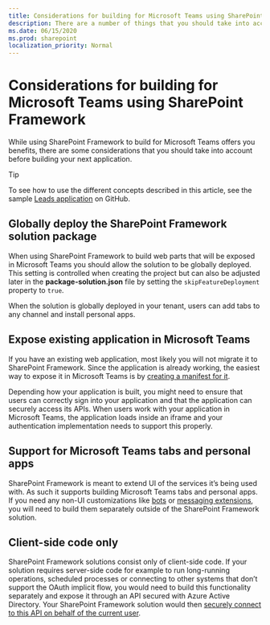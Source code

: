 ```yaml
---
title: Considerations for building for Microsoft Teams using SharePoint Framework
description: There are a number of things that you should take into account when building for Microsoft Teams using SharePoint Framework
ms.date: 06/15/2020
ms.prod: sharepoint
localization_priority: Normal
---
```


# Considerations for building for Microsoft Teams using SharePoint Framework

While using SharePoint Framework to build for Microsoft Teams offers you benefits, there are some considerations that you should take into account before building your next application.

> [!TIP]
> To see how to use the different concepts described in this article, see the sample [Leads application](https://github.com/pnp/sp-dev-solutions/tree/master/solutions/LeadsLOBSolution) on GitHub.

## Globally deploy the SharePoint Framework solution package

When using SharePoint Framework to build web parts that will be exposed in Microsoft Teams you should allow the solution to be globally deployed. This setting is controlled when creating the project but can also be adjusted later in the **package-solution.json** file by setting the `skipFeatureDeployment` property to `true`.

When the solution is globally deployed in your tenant, users can add tabs to any channel and install personal apps.

## Expose existing application in Microsoft Teams

If you have an existing web application, most likely you will not migrate it to SharePoint Framework. Since the application is already working, the easiest way to expose it in Microsoft Teams is by [creating a manifest for it](https://docs.microsoft.com/microsoftteams/platform/tabs/what-are-tabs).

Depending how your application is built, you might need to ensure that users can correctly sign into your application and that the application can securely access its APIs. When users work with your application in Microsoft Teams, the application loads inside an iframe and your authentication implementation needs to support this properly.

## Support for Microsoft Teams tabs and personal apps

SharePoint Framework is meant to extend UI of the services it’s being used with. As such it supports building Microsoft Teams tabs and personal apps. If you need any non-UI customizations like [bots](https://docs.microsoft.com/microsoftteams/platform/bots/what-are-bots) or [messaging extensions](https://docs.microsoft.com/microsoftteams/platform/messaging-extensions/what-are-messaging-extensions), you will need to build them separately outside of the SharePoint Framework solution.

## Client-side code only

SharePoint Framework solutions consist only of client-side code. If your solution requires server-side code for example to run long-running operations, scheduled processes or connecting to other systems that don’t support the OAuth implicit flow, you would need to build this functionality separately and expose it through an API secured with Azure Active Directory. Your SharePoint Framework solution would then [securely connect to this API on behalf of the current user](use-aadhttpclient.md).
